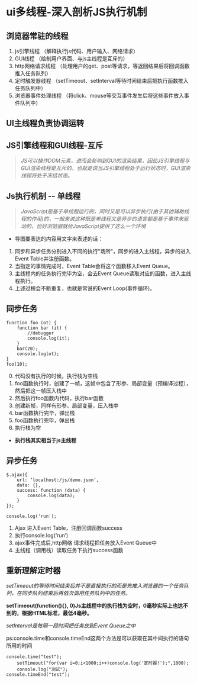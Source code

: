 # ui多线程-深入剖析JS执行机制

## 浏览器常驻的线程

1. js引擎线程 （解释执行js代码、用户输入、网络请求）
2. GUI线程 （绘制用户界面、与js主线程是互斥的）
3. http网络请求线程 （处理用户的get、post等请求，等返回结果后将回调函数推入任务队列）
4. 定时触发器线程 （setTimeout、setInterval等待时间结束后把执行函数推入任务队列中）
5. 浏览器事件处理线程 （将click、mouse等交互事件发生后将这些事件放入事件队列中）

## UI主线程负责协调运转



## JS引擎线程和GUI线程-互斥

>*JS可以操作DOM元素，进而会影响到GUI的渲染结果，因此JS引擎线程与GUI渲染线程是互斥的。也就是说当JS引擎线程处于运行状态时，GUI渲染线程将处于冻结状态。*


## Js执行机制 -- 单线程

> *JavaScript是基于单线程运行的，同时又是可以异步执行(由于其他辅助线程的作用)的，一般来说这种既是单线程又是异步的语言都是基于事件来驱动的，恰好浏览器就给JavaScript提供了这么一个环境*

- 导图要表达的内容用文字来表述的话：

1. 同步和异步任务分别进入不同的执行"场所"，同步的进入主线程，异步的进入Event Table并注册函数。
2. 当指定的事情完成时，Event Table会将这个函数移入Event Queue。
3. 主线程内的任务执行完毕为空，会去Event Queue读取对应的函数，进入主线程执行。
4. 上述过程会不断重复，也就是常说的Event Loop(事件循环)。


## 同步任务
```
function foo (ot) {
	function bar (it) {
        //debugger
		console.log(it);	
	}
	bar(20);
	console.log(ot);
}
foo(10);
```
0. 代码没有执行的时候，执行栈为空栈
1. foo函数执行时，创建了一帧，这帧中包含了形参、局部变量（预编译过程），然后把这一帧压入栈中
2. 然后执行foo函数内代码，执行bar函数
3. 创建新帧，同样有形参、局部变量，压入栈中
4. bar函数执行完毕，弹出栈
5. foo函数执行完毕，弹出栈
6. 执行栈为空

- **执行栈其实相当于js主线程**


## 异步任务
```
$.ajax({
	url: ‘localhost:/js/demo.json’,
	data: {},
	success: function (data) {
		console.log(data);
	}
});

console.log('run');
```

1. Ajax 进入Event Table，注册回调函数success
2. 执行console.log(‘run’)
3. ajax事件完成后,http网络 请求线程把任务放入Event Queue中
4. 主线程（调用栈）读取任务下执行success函数


## 重新理解定时器

*setTimeout的等待时间结束后并不是直接执行的而是先推入浏览器的一个任务队列，在同步队列结束后再依次调用任务队列中的任务。*

**setTimeout(function(){}, 0)Js主线程中的执行栈为空时，0毫秒实际上也达不到的，根据HTML标准，最低4毫秒。**

*setInterval是每隔一段时间把任务放到Event Queue之中*

ps:console.time和console.timeEnd这两个方法是可以获取在其中间执行的语句所用的时间
```
console.time("test");
    setTimeout("for(var i=0;i<1000;i++)console.log('定时器!');",1000);
    console.log("测试");
console.timeEnd("test");
```